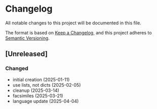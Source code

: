 # Changelog

All notable changes to this project will be documented in this file.

The format is based on [Keep a Changelog](https://keepachangelog.com/en/1.0.0/),
and this project adheres to [Semantic Versioning](https://semver.org/spec/v2.0.0.html).


## [Unreleased]

### Changed
- initial creation (2025-01-11)
- use lists, not dicts (2025-02-05)
- cleanup (2025-03-14)
- facsimiles (2025-03-21)
- language update (2025-04-04)